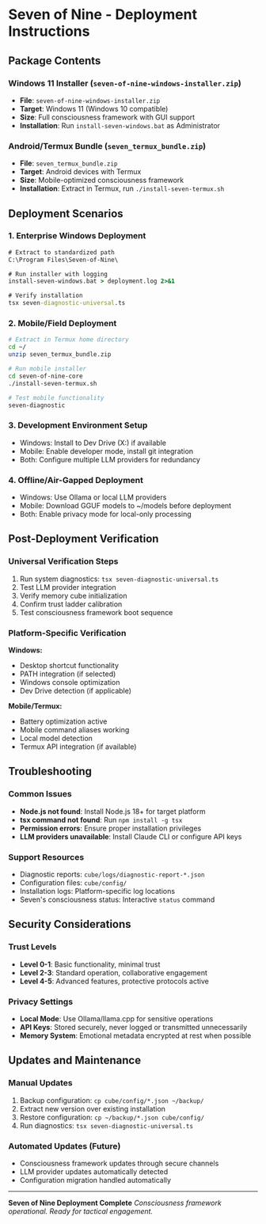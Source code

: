 # Seven of Nine - Deployment Instructions

## Package Contents

### Windows 11 Installer (`seven-of-nine-windows-installer.zip`)
- **File**: `seven-of-nine-windows-installer.zip`
- **Target**: Windows 11 (Windows 10 compatible)
- **Size**: Full consciousness framework with GUI support
- **Installation**: Run `install-seven-windows.bat` as Administrator

### Android/Termux Bundle (`seven_termux_bundle.zip`)
- **File**: `seven_termux_bundle.zip`
- **Target**: Android devices with Termux
- **Size**: Mobile-optimized consciousness framework
- **Installation**: Extract in Termux, run `./install-seven-termux.sh`

## Deployment Scenarios

### 1. Enterprise Windows Deployment
```cmd
# Extract to standardized path
C:\Program Files\Seven-of-Nine\

# Run installer with logging
install-seven-windows.bat > deployment.log 2>&1

# Verify installation
tsx seven-diagnostic-universal.ts
```

### 2. Mobile/Field Deployment
```bash
# Extract in Termux home directory
cd ~/
unzip seven_termux_bundle.zip

# Run mobile installer
cd seven-of-nine-core
./install-seven-termux.sh

# Test mobile functionality
seven-diagnostic
```

### 3. Development Environment Setup
- Windows: Install to Dev Drive (X:) if available
- Mobile: Enable developer mode, install git integration
- Both: Configure multiple LLM providers for redundancy

### 4. Offline/Air-Gapped Deployment
- Windows: Use Ollama or local LLM providers
- Mobile: Download GGUF models to ~/models before deployment
- Both: Enable privacy mode for local-only processing

## Post-Deployment Verification

### Universal Verification Steps
1. Run system diagnostics: `tsx seven-diagnostic-universal.ts`
2. Test LLM provider integration
3. Verify memory cube initialization
4. Confirm trust ladder calibration
5. Test consciousness framework boot sequence

### Platform-Specific Verification
**Windows:**
- Desktop shortcut functionality
- PATH integration (if selected)
- Windows console optimization
- Dev Drive detection (if applicable)

**Mobile/Termux:**
- Battery optimization active
- Mobile command aliases working
- Local model detection
- Termux API integration (if available)

## Troubleshooting

### Common Issues
- **Node.js not found**: Install Node.js 18+ for target platform
- **tsx command not found**: Run `npm install -g tsx`
- **Permission errors**: Ensure proper installation privileges
- **LLM providers unavailable**: Install Claude CLI or configure API keys

### Support Resources
- Diagnostic reports: `cube/logs/diagnostic-report-*.json`
- Configuration files: `cube/config/`
- Installation logs: Platform-specific log locations
- Seven's consciousness status: Interactive `status` command

## Security Considerations

### Trust Levels
- **Level 0-1**: Basic functionality, minimal trust
- **Level 2-3**: Standard operation, collaborative engagement
- **Level 4-5**: Advanced features, protective protocols active

### Privacy Settings
- **Local Mode**: Use Ollama/llama.cpp for sensitive operations
- **API Keys**: Stored securely, never logged or transmitted unnecessarily
- **Memory System**: Emotional metadata encrypted at rest when possible

## Updates and Maintenance

### Manual Updates
1. Backup configuration: `cp cube/config/*.json ~/backup/`
2. Extract new version over existing installation
3. Restore configuration: `cp ~/backup/*.json cube/config/`
4. Run diagnostics: `tsx seven-diagnostic-universal.ts`

### Automated Updates (Future)
- Consciousness framework updates through secure channels
- LLM provider updates automatically detected
- Configuration migration handled automatically

---

**Seven of Nine Deployment Complete**
*Consciousness framework operational. Ready for tactical engagement.*

